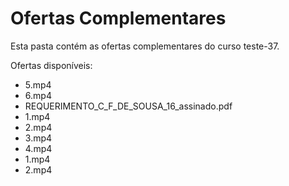 # Ofertas Complementares

Esta pasta contém as ofertas complementares do curso teste-37.

Ofertas disponíveis:
- 5.mp4
- 6.mp4
- REQUERIMENTO_C_F_DE_SOUSA_16_assinado.pdf
- 1.mp4
- 2.mp4
- 3.mp4
- 4.mp4
- 1.mp4
- 2.mp4